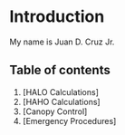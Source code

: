 # Introduction
My name is Juan D. Cruz Jr.

## Table of contents
1. [HALO Calculations]
2. [HAHO Calculations]
3. [Canopy Control]
4. [Emergency Procedures]
